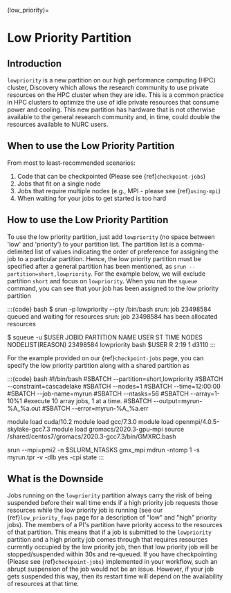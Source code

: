 (low_priority)=

# Low Priority Partition

## Introduction

`lowpriority` is a new partition on our high performance computing (HPC) cluster, Discovery which allows the research community to use private resources on the HPC cluster when they are idle. This is a common practice in HPC clusters to optimize the use of idle private resources that consume power and cooling. This new partition has hardware that is not otherwise available to the general research community and, in time, could double the resources available to NURC users.

## When to use the Low Priority Partition

From most to least-recommended scenarios:

1. Code that can be checkpointed (Please see {ref}`checkpoint-jobs`)
1. Jobs that fit on a single node 
1. Jobs that require multiple nodes (e.g., MPI - please see {ref}`using-mpi`)
1. When waiting for your jobs to get started is too hard

## How to use the Low Priority Partition

To use the low priority partition, just add `lowpriority` (no space between 'low' and 'priority') to your partition list. The partition list is a comma-delimited list of values indicating the order of preference for assigning the job to a particular partition. Hence, the low priority partition must be specified after a general partition has been mentioned, as `srun --partition=short,lowpriority`. For the example below, we will exclude partition `short` and focus on `lowpriority`. When you run the `squeue` command, you can see that your job has been assigned to the low priority partition

:::{code} bash 
$ srun -p lowpriority --pty /bin/bash
srun: job 23498584 queued and waiting for resources
srun: job 23498584 has been allocated resources

$ squeue -u $USER
JOBID      PARTITION     NAME     USER   ST   TIME  NODES  NODELIST(REASON)
23498584 lowpriority     bash    $USER    R   2:19      1  d3110
:::

For the example provided on our {ref}`checkpoint-jobs` page, you can specify the low priority partition along with a shared partition as

:::{code} bash
#!/bin/bash
#SBATCH --partition=short,lowpriority
#SBATCH --constraint=cascadelake
#SBATCH --nodes=1
#SBATCH --time=12:00:00
#SBATCH --job-name=myrun
#SBATCH --ntasks=56
#SBATCH --array=1-10%1  #execute 10 array jobs, 1 at a time.
#SBATCH --output=myrun-%A_%a.out
#SBATCH --error=myrun-%A_%a.err
 
module load cuda/10.2
module load gcc/7.3.0
module load openmpi/4.0.5-skylake-gcc7.3
module load gromacs/2020.3-gpu-mpi
source /shared/centos7/gromacs/2020.3-gcc7.3/bin/GMXRC.bash

srun --mpi=pmi2 -n $SLURM_NTASKS gmx_mpi mdrun -ntomp 1 -s myrun.tpr -v -dlb yes -cpi state
:::

## What is the Downside

Jobs running on the `lowpriority` partition always carry the risk of being suspended before their wall time ends if a high priority job requests those resources while the low priority job is running (see our {ref}`low_priority_faqs` page for a description of "low" and "high" priority jobs). The members of a PI's partition have priority access to the resources of that partition. This means that if a job is submitted to the `lowpriority` partition and a high priority job comes through that requires resources currently occupied by the low priority job, then that low priority job will be stopped/suspended within 30s and re-queued. If you have checkpointing (Please see {ref}`checkpoint-jobs`) implemented in your workflow, such an abrupt suspension of the job would not be an issue. However, if your job gets suspended this way, then its restart time will depend on the availability of resources at that time.